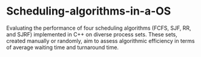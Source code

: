 # Scheduling-algorithms-in-a-OS
Evaluating the performance of four scheduling algorithms (FCFS, SJF, RR, and SJRF) implemented in C++ on diverse process sets. These sets, created manually or randomly, aim to assess algorithmic efficiency in terms of average waiting time and turnaround time.
